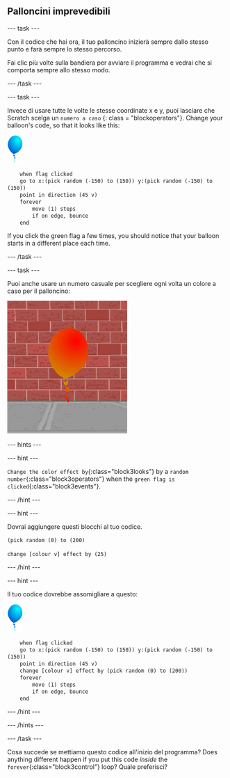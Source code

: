## Palloncini imprevedibili

--- task ---

Con il codice che hai ora, il tuo palloncino inizierà sempre dallo stesso punto e farà sempre lo stesso percorso.

Fai clic più volte sulla bandiera per avviare il programma e vedrai che si comporta sempre allo stesso modo.

--- /task ---

--- task ---

Invece di usare tutte le volte le stesse coordinate x e y, puoi lasciare che Scratch scelga un `numero a caso` {: class = "blockoperators"}. Change your balloon's code, so that it looks like this:

![sprite palloncino](images/balloon-sprite.png)

```blocks3
    when flag clicked
    go to x:(pick random (-150) to (150)) y:(pick random (-150) to (150))
    point in direction (45 v)
    forever
        move (1) steps
        if on edge, bounce
    end
```

If you click the green flag a few times, you should notice that your balloon starts in a different place each time.

--- /task ---

--- task ---

Puoi anche usare un numero casuale per scegliere ogni volta un colore a caso per il palloncino:

![sprite palloncino rosso](images/balloons-colour.png)

--- hints ---

--- hint ---

`Change the color effect by`{:class="block3looks"} by a `random number`{:class="block3operators"} when the `green flag is clicked`{:class="block3events"}.

--- /hint ---

--- hint ---

Dovrai aggiungere questi blocchi al tuo codice.

```blocks3
(pick random (0) to (200)

change [colour v] effect by (25)
```

--- /hint ---

--- hint ---

Il tuo codice dovrebbe assomigliare a questo:

![sprite palloncino](images/balloon-sprite.png)

```blocks3
    when flag clicked
    go to x:(pick random (-150) to (150)) y:(pick random (-150) to (150))
    point in direction (45 v)
    change [colour v] effect by (pick random (0) to (200))
    forever
        move (1) steps
        if on edge, bounce
    end
```

--- /hint ---


--- /hints ---

--- /task ---

Cosa succede se mettiamo questo codice all'inizio del programma? Does anything different happen if you put this code _inside_ the `forever`{:class="block3control"} loop? Quale preferisci?

